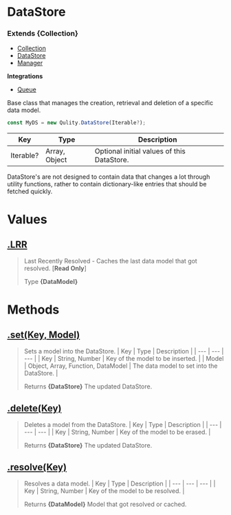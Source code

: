 
# DataStore
### Extends **{Collection}**

* [Collection](https://github.com/QSmally/Qulity/blob/master/Documentation/Collection.md)
* [DataStore](https://github.com/QSmally/Qulity/blob/master/Documentation/DataStore.md)
* [Manager](https://github.com/QSmally/Qulity/blob/master/Documentation/Manager.md)

**Integrations**
* [Queue](https://github.com/QSmally/Qulity/blob/master/Documentation/Queue.md)

Base class that manages the creation, retrieval and deletion of a specific data model.
```js
const MyDS = new Qulity.DataStore(Iterable?);
```

| Key | Type | Description |
| --- | --- | --- |
| Iterable? | Array, Object | Optional initial values of this DataStore. |

DataStore's are not designed to contain data that changes a lot through utility functions, rather to contain dictionary-like entries that should be fetched quickly.



# Values
## [.LRR](https://github.com/QSmally/Qulity/blob/master/lib/Maps/DataStore.js#L18)
> Last Recently Resolved - Caches the last data model that got resolved. [**Read Only**]
>
> Type **{DataModel}**

# Methods
## [.set(Key, Model)](https://github.com/QSmally/Qulity/blob/master/lib/Maps/DataStore.js#L37)
> Sets a model into the DataStore.
> | Key | Type | Description |
> | --- | --- | --- |
> | Key | String, Number | Key of the model to be inserted. |
> | Model | Object, Array, Function, DataModel | The data model to set into the DataStore. |
>
> Returns **{DataStore}** The updated DataStore.

## [.delete(Key)](https://github.com/QSmally/Qulity/blob/master/lib/Maps/DataStore.js#L52)
> Deletes a model from the DataStore.
> | Key | Type | Description |
> | --- | --- | --- |
> | Key | String, Number | Key of the model to be erased. |
>
> Returns **{DataStore}** The updated DataStore.

## [.resolve(Key)](https://github.com/QSmally/Qulity/blob/master/lib/Maps/DataStore.js#L63)
> Resolves a data model.
> | Key | Type | Description |
> | --- | --- | --- |
> | Key | String, Number | Key of the model to be resolved. |
>
> Returns **{DataModel}** Model that got resolved or cached.
